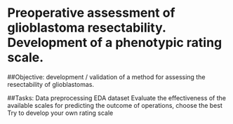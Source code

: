 # Preoperative assessment of glioblastoma resectability. Development of a phenotypic rating scale.

##Objective: 
development / validation of a method for assessing the resectability of glioblastomas.

##Tasks:
Data preprocessing
EDA dataset
Evaluate the effectiveness of the available scales for predicting the outcome of operations, choose the best
Try to develop your own rating scale
